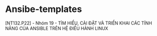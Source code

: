 # Ansibe-templates
[NT132.P22] - Nhóm 19 - TÌM HIỂU, CÀI ĐẶT VÀ TRIỂN KHAI CÁC TÍNH NĂNG CỦA ANSIBLE TRÊN HỆ ĐIỀU HÀNH LINUX

